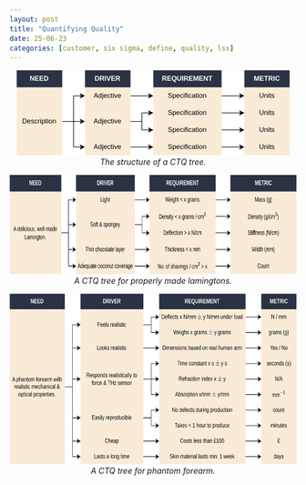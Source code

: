 ```yaml
---
layout: post
title: "Quantifying Quality"
date: 25-06-23
categories: [customer, six sigma, define, quality, lss]
---
```




<p align="center">
    <img src="../assets/images/posts/2025/ctq_tree.png" height="150" width="auto" loading="lazy"/>
    <br>
    <em> The structure of a CTQ tree. </em>
</p>

<p align="center">
    <img src="../assets/images/posts/2025/ctq_lamingtons.png" height="175" width="auto" loading="lazy"/>
    <br>
    <em> A CTQ tree for properly made lamingtons. </em>
</p>

<p align="center">
    <img src="../assets/images/posts/2025/ctq_phantom.png" height="300" width="auto" loading="lazy"/>
    <br>
    <em> A CTQ tree for phantom forearm. </em>
</p>
